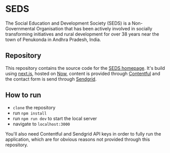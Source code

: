 # SEDS

The Social Education and Development Society (SEDS) is a Non-Governmental Organisation that has been actively involved in socially transforming initiatives and rural development for over 38 years near the town of Penukonda in Andhra Pradesh, India.

## Repository

This repository contains the source code for the [SEDS homepage](https://sedsngo.org). It's build using [next.js](https://nextjs.org), hosted on [Now](https://now.sh), content is provided through [Contentful](https://contentful.com) and the contact form is send through [Sendgrid](https://sendgrid.com).

## How to run

- `clone` the repository
- run `npm install`
- run `npm run dev` to start the local server
- navigate to `localhost:3000`

You'll also need Contentful and Sendgrid API keys in order to fully run the application, which are for obvious reasons not provided through this repository.
